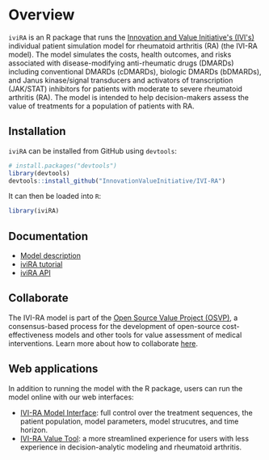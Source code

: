 # Overview
`iviRA` is an R package that runs the [Innovation and Value Initiative's (IVI's)](http://www.thevalueinitiative.org/) individual patient simulation model for rheumatoid arthritis (RA) (the IVI-RA model). The model simulates the costs, health outcomes, and risks associated with disease-modifying anti-rheumatic drugs (DMARDs) including conventional DMARDs (cDMARDs), biologic DMARDs (bDMARDs), and Janus kinase/signal transducers and activators of transcription (JAK/STAT) inhibitors for patients with moderate to severe rheumatoid arthritis (RA). The model is intended to help decision-makers assess the value of treatments for a population of patients with RA. 

## Installation
`iviRA` can be installed from GitHub using `devtools`:

```r
# install.packages("devtools")
library(devtools)
devtools::install_github("InnovationValueInitiative/IVI-RA")
```

It can then be loaded into `R`:

```r
library(iviRA)
```

## Documentation
* [Model description](model-description/model-description.pdf)
* [iviRA tutorial](articles/00-intro.html)
* [iviRA API](reference/index.html)


## Collaborate
The IVI-RA model is part of the [Open Source Value Project (OSVP)](http://www.thevalueinitiative.org/open-source-value-project/), a consensus-based process for the development of open-source cost-effectiveness models and other tools for value assessment of medical interventions. Learn more about how to collaborate [here](articles/how-to-contribute.html).

## Web applications
In addition to running the model with the R package, users can run the model online with our web interfaces:

* [IVI-RA Model Interface](https://innovationandvalueinitiative.shinyapps.io/ivi-ra-expert/): full control over the treatment sequences, the patient population, model parameters, model strucutres, and time horizon.
* [IVI-RA Value Tool](https://innovationandvalueinitiative.shinyapps.io/ivi-ra): a more streamlined experience for users with less experience in decision-analytic modeling and rheumatoid arthritis.
